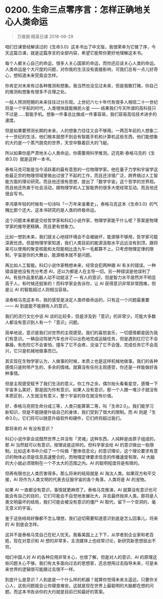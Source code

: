 # 0200. 生命三点零序言：怎样正确地关心人类命运
> 万维钢·精英日课
2018-06-29

咱们日课曾经解读过的《生命3.0》这本书出了中文版，我很荣幸为它做了序，今天这篇日课，就是这篇序言的全部内容，希望它能帮你更好地理解这本书。

每个人都关心自己的命运，很多人关心国家的命运，而你还应该关心人类的命运。人类命运是个大尺度的问题，对你我的生活没有直接影响，可我们总有一点儿好奇心，想知道未来究竟会怎样。

你肯定对未来有过各种推测和想象。我当然也没见过未来，但是我敢打赌，你自己的推测和想象有很多不合理之处。

一般人预测短期的未来往往过分乐观。上世纪六七十年代有很多人相信二十一世纪将是一个宇航的时代，人类很快就能殖民火星 —— 结果我们今天所谓的高科技只不过是……智能手机。想象一件事总比做成一件事容易，我们容易高估技术进步的速度。

但是如果要预测长期的未来，人的想象力往往又会不够用。一两百年前的人想象二十一世纪的生活，他们根本就想不到会有智能手机和计算机这些东西，他们能想象的大约是一个蒸汽朋克的世界，天空中飘着巨大的飞艇。

所以如果你是严肃地关心人类命运，你需要用科学推测。迈克斯·泰格马克的《生命3.0》就是这样一本书。

泰格马克可能是当今活跃着的最有意思的一位物理学家。他在量子力学和宇宙学这些最正宗的物理领域里做出过很了不起的工作，而且还涉猎广泛，跨界搞过人工智能方面的理论研究。而且他还很有思想，提出了「数学宇宙」这个哲学的世界观。而且他还热衷于社会活动，跟物理学和人工智能界的很多大佬经常互动。而且他还很会写书。

李鸿章年轻的时候有一句诗叫「一万年来谁著史」，泰格马克这本《生命3.0》的气魄比那个还大。这本书研究的是人类的终极命运。

这个问题本来都是交给哲学家和科幻小说作家，物理学家能干什么呢？答案是物理学家的推导更精确，而且更有想象力。

比如一想到未来，我们就关心地球环境会不会被破坏，能源够不够用，哲学家可能深表忧虑。但是物理学家知道，我们人类目前的能源汲取水平远远没有到顶，跟将来可以使用的聚变核能和太阳能相比连九牛一毛都算不上。只考虑物理定律的限制，宇宙是你的大舞台，能源根本就不是问题。

再比如人工智能。科幻小说作家畅想未来，经常会犯两种跟 AI 有关的错误。一种错误是他没有充分考虑 AI，还以为都是人在主导一切。另一种错误是他误判了 AI。有些作品里机器人动不动就活了 — 有人的意识，但是智力水平居然并不明显高于人，有时候还挺笨的！而科学家会告诉你，让 AI 获得意识非常非常困难，但是让 AI 的智能超过人则相当容易。

读泰格马克这本书，我的感受是决定人类终极命运的，只有这一个问题最重要 —— AI 到底能不能拥有人的意识。

我们的流行文化中谈 AI 谈的比较多，但是涉及到「意识」的非常少。可能大多数人都没有意识到人有一个「意识」问题。

简单地说，意识是我们对世界的主观感受。我们的喜怒哀乐，一切感情都是因为我们有意识。一辆自动驾驶汽车也许可以出色地完成运输任务，但是遇到红灯它不会暴躁，有危险它不会害怕，撞车了它不会疼，没油了它不会饿，完成任务它不会高兴，它只是机械地做事而已。

其实现在生物学家认为，人做事的时候，本质上也是这样机械地做事。我们的各种感情只是附带产生的、多余的情绪。就算没有任何主观感受，你还是一样能做好各种事情。

但是主观感受赋予了我们生活的意义。你工作之余，偶尔抬头看看星空，感慨一下宇宙多么美好，那是因为你有意识。如果人没有意识，那一个人跟一堆沙子就没有本质区别，人生就没有意义，整个宇宙的存在就没有价值。

好，泰格马克把生命分成三等，人类只能算第二等，叫「生命2.0」。我们能学习新知识，但是不能随便升级自己的身体，我们受到了很大的限制。而 AI 则是「生命3.0」，它们将可以随意升级软件和硬件，它们终将超过我们。

那将来的 AI 有没有意识？

科幻小说作家会说既然世界上并没有「灵魂」这种东西，人纯粹是由原子组成的，那 AI 当然就可以有意识。按理说是这样的。但科学家会给 AI 的意识做出一些限制。比如这本书中介绍了一个叫做「整体信息论」的意识理论，这个理论要求有意识的物体必须是信息高速整合的，而物理定律要求信息的传播速度有限，AI 大脑的大小就必须限制在一个不太大的范围之内。AI 的聪明程度将是有限的。

但再有限也比人类厉害得多。那么将来的结局就是 AI 淘汰人类。如果双方和平交接，AI 将作为人类文明的代表去征服宇宙的各个角落，人类将是 AI 的宠物。

如果 AI 一直都没有意识，事情就更麻烦了。泰格马克推演，AI 就算没有意识也可能会有自己的目的，它们可能会不自觉地发展壮大，并且最终抛弃人类。那将是人类文明最坏的结局，我们可能会被没有意识的僵尸 AI 取代，留下一个空洞的、毫无意义的宇宙。

鉴于这些结局好像都不怎么理想，我们迫切需要知道意识到底是怎么回事儿，将来的 AI 到底会怎样。

这并不是泰格马克自己在杞人忧天。我看美国上上下下，从学者到企业家和老百姓，现在对意识和 AI 想的非常多，主流媒体上也经常讨论，新研究新思想层出不穷。

咱们中国人对 AI 的各种应用非常关心，也很了解，但是对人的意识、AI 的原理这些问题关心不够。我们有太多面向过去的思想家，还总想用过去指导未来，可是未来世界的逻辑很可能跟过去很不一样。

到底什么是意识？人到底是一个什么样的机器？就算你觉得未来太遥远，只要你关心人，这些问题就会让你寝食难安。这就是现在世界上最聪明的大脑都在想的问题。而这本书告诉你的大约就是目前已知最好的答案。





